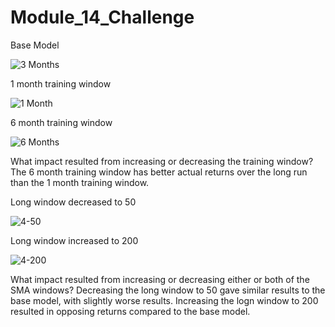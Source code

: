 # Module_14_Challenge

Base Model

![3 Months](https://user-images.githubusercontent.com/88631837/143811894-f920f2de-7a95-48e7-8b27-dfb01b0f3241.png)

1 month training window

![1 Month](https://user-images.githubusercontent.com/88631837/143811898-7b1dc456-85ec-45b5-9f99-13bf52efb396.png)

6 month training window

![6 Months](https://user-images.githubusercontent.com/88631837/143811902-d2eda761-df99-4c23-8143-27d81ae82474.png)

What impact resulted from increasing or decreasing the training window?
The 6 month training window has better actual returns over the long run than the 1 month training window.

Long window decreased to 50

![4-50](https://user-images.githubusercontent.com/88631837/143813334-09c2a7cb-25b1-4043-ba15-0bcd45db5251.png)


Long window increased to 200

![4-200](https://user-images.githubusercontent.com/88631837/143813326-4360eb68-d7ac-4fec-8962-07e2e64c4da7.png)


What impact resulted from increasing or decreasing either or both of the SMA windows? Decreasing the long window to 50 gave similar results to the base model, with slightly worse results. Increasing the logn window to 200 resulted in opposing returns compared to the base model.
